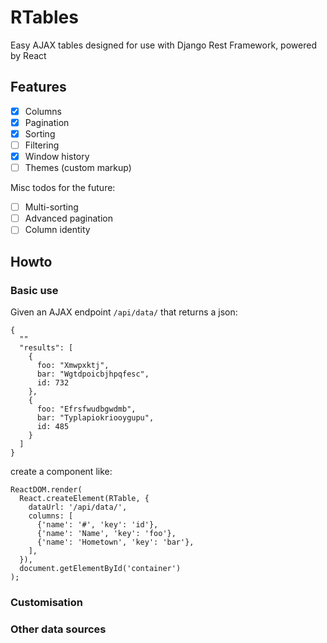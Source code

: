 # RTables

Easy AJAX tables designed for use with Django Rest Framework, powered by React

## Features

- [x] Columns
- [x] Pagination
- [x] Sorting
- [ ] Filtering
- [x] Window history
- [ ] Themes (custom markup)

Misc todos for the future:

- [ ] Multi-sorting
- [ ] Advanced pagination
- [ ] Column identity

## Howto

### Basic use

Given an AJAX endpoint `/api/data/` that returns a json:

    {
      ""
      "results": [
        {
          foo: "Xmwpxktj",
          bar: "Wgtdpoicbjhpqfesc",
          id: 732
        },
        {
          foo: "Efrsfwudbgwdmb",
          bar: "Typlapiokriooygupu",
          id: 485
        }
      ]
    }


create a component like:

    ReactDOM.render(
      React.createElement(RTable, {
        dataUrl: '/api/data/',
        columns: [
          {'name': '#', 'key': 'id'},
          {'name': 'Name', 'key': 'foo'},
          {'name': 'Hometown', 'key': 'bar'},
        ],
      }),
      document.getElementById('container')
    );

### Customisation

### Other data sources
